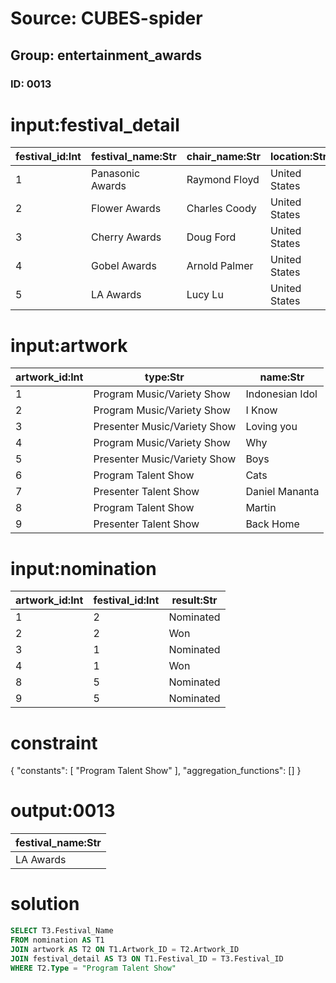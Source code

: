 # Source: CUBES-spider
## Group: entertainment_awards
### ID: 0013

# input:festival_detail

| festival_id:Int | festival_name:Str | chair_name:Str | location:Str | year:Int | num_of_audience:Int |
|---|---|---|---|---|---|
| 1 | Panasonic Awards | Raymond Floyd | United States | 2006 | 152 |
| 2 | Flower Awards | Charles Coody | United States | 2007 | 155 |
| 3 | Cherry Awards | Doug Ford | United States | 2007 | 160 |
| 4 | Gobel Awards | Arnold Palmer | United States | 2008 | 160 |
| 5 | LA Awards | Lucy Lu | United States | 2010 | 161 |

# input:artwork

| artwork_id:Int | type:Str | name:Str |
|---|---|---|
| 1 | Program Music/Variety Show | Indonesian Idol |
| 2 | Program Music/Variety Show | I Know |
| 3 | Presenter Music/Variety Show | Loving you |
| 4 | Program Music/Variety Show | Why |
| 5 | Presenter Music/Variety Show | Boys |
| 6 | Program Talent Show | Cats |
| 7 | Presenter Talent Show | Daniel Mananta |
| 8 | Program Talent Show | Martin |
| 9 | Presenter Talent Show | Back Home |

# input:nomination

| artwork_id:Int | festival_id:Int | result:Str |
|---|---|---|
| 1 | 2 | Nominated |
| 2 | 2 | Won |
| 3 | 1 | Nominated |
| 4 | 1 | Won |
| 8 | 5 | Nominated |
| 9 | 5 | Nominated |

# constraint

{
  "constants": [
    "Program Talent Show"
  ],
  "aggregation_functions": []
}

# output:0013

| festival_name:Str |
|---|
| LA Awards |

# solution

```sql
SELECT T3.Festival_Name
FROM nomination AS T1
JOIN artwork AS T2 ON T1.Artwork_ID = T2.Artwork_ID
JOIN festival_detail AS T3 ON T1.Festival_ID = T3.Festival_ID
WHERE T2.Type = "Program Talent Show"
```

